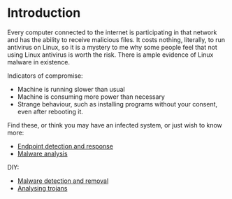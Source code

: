 # Introduction

Every computer connected to the internet is participating in that network and has the ability to receive malicious 
files. It costs nothing, literally, to run antivirus on Linux, so it is a mystery to me why some people feel that not 
using Linux antivirus is worth the risk. There is ample evidence of Linux malware in existence.

Indicators of compromise:

* Machine is running slower than usual
* Machine is consuming more power than necessary
* Strange behaviour, such as installing programs without your consent, even after rebooting it.

Find these, or think you may have an infected system, or just wish to know more:

* [Endpoint detection and response](blue-dfir:index)
* [Malware analysis](blue-malware:index)

DIY:

* [Malware detection and removal](clean-machine.md)
* [Analysing trojans](analysing-trojans.md)

